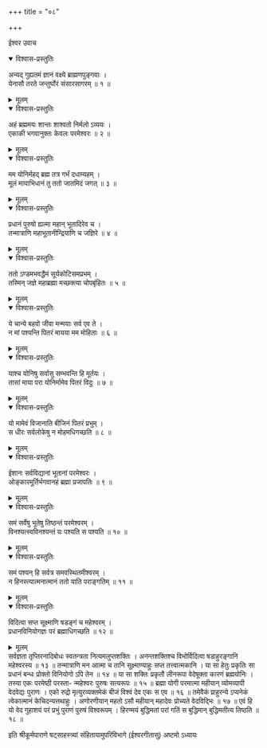 +++
title = "०८"

+++

ईश्वर उवाच  

<details open><summary>विश्वास-प्रस्तुतिः</summary>

अन्यद् गुह्यतमं ज्ञानं वक्ष्ये ब्राह्मणपुङ्गवाः ।  
येनासौ तरते जन्तुर्घोरं संसारसागरम् ॥ १ ॥
</details>

<details><summary>मूलम्</summary>

अन्यद् गुह्यतमं ज्ञानं वक्ष्ये ब्राह्मणपुङ्गवाः ।  
येनासौ तरते जन्तुर्घोरं संसारसागरम् ॥ १ ॥
</details>

<details open><summary>विश्वास-प्रस्तुतिः</summary>

अहं ब्रह्ममयः शान्तः शाश्वतो निर्मलो ऽव्ययः ।  
एकाकी भगवानुक्तः केवलः परमेश्वरः ॥ २ ॥
</details>

<details><summary>मूलम्</summary>

अहं ब्रह्ममयः शान्तः शाश्वतो निर्मलो ऽव्ययः ।  
एकाकी भगवानुक्तः केवलः परमेश्वरः ॥ २ ॥
</details>

<details open><summary>विश्वास-प्रस्तुतिः</summary>

मम योनिर्महद् ब्रह्म तत्र गर्भं दधाम्यहम् ।  
मूलं मायाभिधानं तु ततो जातमिदं जगत् ॥ ३ ॥
</details>

<details><summary>मूलम्</summary>

मम योनिर्महद् ब्रह्म तत्र गर्भं दधाम्यहम् ।  
मूलं मायाभिधानं तु ततो जातमिदं जगत् ॥ ३ ॥
</details>

<details open><summary>विश्वास-प्रस्तुतिः</summary>

प्रधानं पुरुषो ह्यत्मा महान् भूतादिरेव च ।  
तन्मात्राणि महाभूतानीन्द्रियाणि च जज्ञिरे ॥ ४ ॥
</details>

<details><summary>मूलम्</summary>

प्रधानं पुरुषो ह्यत्मा महान् भूतादिरेव च ।  
तन्मात्राणि महाभूतानीन्द्रियाणि च जज्ञिरे ॥ ४ ॥
</details>

<details open><summary>विश्वास-प्रस्तुतिः</summary>

ततो ऽण्डमभवद्धैमं सूर्यकोटिसमप्रभम् ।  
तस्मिन् जज्ञे महाब्रह्मा मच्छक्त्या चोपबृंहितः ॥ ५ ॥
</details>

<details><summary>मूलम्</summary>

ततो ऽण्डमभवद्धैमं सूर्यकोटिसमप्रभम् ।  
तस्मिन् जज्ञे महाब्रह्मा मच्छक्त्या चोपबृंहितः ॥ ५ ॥
</details>

<details open><summary>विश्वास-प्रस्तुतिः</summary>

ये चान्ये बहवो जीवा मन्मयाः सर्व एव ते ।  
न मां पश्यन्ति पितरं मायया मम मोहिताः ॥ ६ ॥
</details>

<details><summary>मूलम्</summary>

ये चान्ये बहवो जीवा मन्मयाः सर्व एव ते ।  
न मां पश्यन्ति पितरं मायया मम मोहिताः ॥ ६ ॥
</details>

<details open><summary>विश्वास-प्रस्तुतिः</summary>

याश्च योनिषु सर्वासु सम्भवन्ति हि मूर्तयः ।  
तासां माया परा योनिर्मामेव पितरं विदुः ॥ ७ ॥
</details>

<details><summary>मूलम्</summary>

याश्च योनिषु सर्वासु सम्भवन्ति हि मूर्तयः ।  
तासां माया परा योनिर्मामेव पितरं विदुः ॥ ७ ॥
</details>

<details open><summary>विश्वास-प्रस्तुतिः</summary>

यो मामेवं विजानाति बीजिनं पितरं प्रभुम् ।  
स धीरः सर्वलोकेषु न मोहमधिगच्छति ॥ ८ ॥
</details>

<details><summary>मूलम्</summary>

यो मामेवं विजानाति बीजिनं पितरं प्रभुम् ।  
स धीरः सर्वलोकेषु न मोहमधिगच्छति ॥ ८ ॥
</details>

<details open><summary>विश्वास-प्रस्तुतिः</summary>

ईशानः सर्वविद्यानां भूतानां परमेश्वरः ।  
ओङ्कारमूर्तिर्भगवानहं ब्रह्मा प्रजापतिः ॥ ९ ॥
</details>

<details><summary>मूलम्</summary>

ईशानः सर्वविद्यानां भूतानां परमेश्वरः ।  
ओङ्कारमूर्तिर्भगवानहं ब्रह्मा प्रजापतिः ॥ ९ ॥
</details>

<details open><summary>विश्वास-प्रस्तुतिः</summary>

समं सर्वेषु भूतेषु तिष्ठन्तं परमेश्वरम् ।  
विनश्यत्स्वविनश्यन्तं यः पश्यति स पश्यति ॥ १० ॥
</details>

<details><summary>मूलम्</summary>

समं सर्वेषु भूतेषु तिष्ठन्तं परमेश्वरम् ।  
विनश्यत्स्वविनश्यन्तं यः पश्यति स पश्यति ॥ १० ॥
</details>

<details open><summary>विश्वास-प्रस्तुतिः</summary>

समं पश्यन् हि सर्वत्र समवस्थितमीश्वरम् ।  
न हिनस्त्यात्मनात्मानं ततो याति पराङ्गतिम् ॥ ११ ॥
</details>

<details><summary>मूलम्</summary>

समं पश्यन् हि सर्वत्र समवस्थितमीश्वरम् ।  
न हिनस्त्यात्मनात्मानं ततो याति पराङ्गतिम् ॥ ११ ॥
</details>

<details open><summary>विश्वास-प्रस्तुतिः</summary>

विदित्वा सप्त सूक्ष्माणि षडङ्गं च महेश्वरम् ।  
प्रधानविनियोगज्ञः परं ब्रह्माधिगच्छति ॥ १२ ॥
</details>

<details><summary>मूलम्</summary>

विदित्वा सप्त सूक्ष्माणि षडङ्गं च महेश्वरम् ।  
प्रधानविनियोगज्ञः परं ब्रह्माधिगच्छति ॥ १२ ॥
</details>
सर्वज्ञता तृप्तिरनादिबोधः  
स्वतन्त्रता नित्यमलुप्तशक्तिः ।  
अनन्तशक्तिश्च विभोर्विदित्वा  
षडाहुरङ्गानि महेश्वरस्य ॥ १३ ॥  
तन्मात्राणि मन आत्मा च तानि  
सूक्ष्माण्याहुः सप्त तत्त्वात्मकानि ।  
या सा हेतुः प्रकृतिः सा प्रधानं  
बन्धः प्रोक्तो विनियोगो ऽपि तेन ॥ १४ ॥  
या सा शक्तिः प्रकृतौ लीनरूपा  
वेदेषूक्ता कारणं ब्रह्मयोनिः ।  
तस्या एकः परमेष्ठी परस्ता-  
न्महेश्वरः पुरुषः सत्यरूपः ॥ १५ ॥  
ब्रह्मा योगी परमात्मा महीयान्  
व्योमव्यापी वेदवेद्यः पुराणः ।  
एको रुद्रो मृत्युरव्यक्तमेकं  
बीजं विश्वं देव एकः स एव ॥ १६ ॥  
तमेवैकं प्राहुरन्ये ऽप्यनेकं  
त्वेकात्मानं केचिदन्यत्तथाहुः ।  
अणोरणीयान् महतो ऽसौ महीयान्  
महादेवः प्रोच्यते वेदविद्भिः ॥ १७ ॥  
एवं हि यो वेद गुहाशयं परं  
प्रभुं पुराणं पुरुषं विश्वरूपम् ।  
हिरण्मयं बुद्धिमतां परां गतिं  
स बुद्धिमान् बुद्धिमतीत्य तिष्ठति ॥ १८ ॥  
    
इति श्रीकूर्मपाराणे षट्साहस्त्र्यां संहितायामुपरिविभागे (ईश्वरगीतासु) अष्टमो ऽध्यायः
